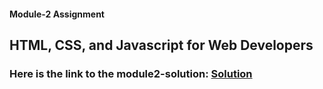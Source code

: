 #### Module-2 Assignment

## HTML, CSS, and Javascript for Web Developers

### Here is the link to the module2-solution: [Solution](https://fatimasr68.github.io/Coursera-Web-Course/module2-solution/index.html)
